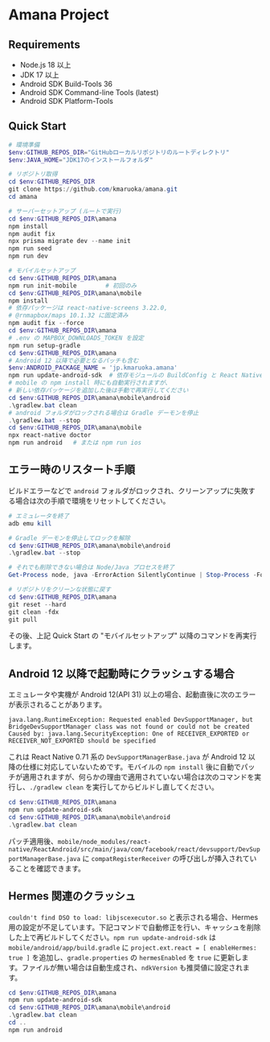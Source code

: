 # Amana Project

## Requirements

- Node.js 18 以上
- JDK 17 以上
- Android SDK Build-Tools 36
- Android SDK Command-line Tools (latest)
- Android SDK Platform-Tools

## Quick Start

```powershell
# 環境準備
$env:GITHUB_REPOS_DIR="GitHubローカルリポジトリのルートディレクトリ"
$env:JAVA_HOME="JDK17のインストールフォルダ"

# リポジトリ取得
cd $env:GITHUB_REPOS_DIR
git clone https://github.com/kmaruoka/amana.git
cd amana

# サーバーセットアップ (ルートで実行)
cd $env:GITHUB_REPOS_DIR\amana
npm install
npm audit fix
npx prisma migrate dev --name init
npm run seed
npm run dev

# モバイルセットアップ
cd $env:GITHUB_REPOS_DIR\amana
npm run init-mobile        # 初回のみ
cd $env:GITHUB_REPOS_DIR\amana\mobile
npm install
# 依存パッケージは react-native-screens 3.22.0,
# @rnmapbox/maps 10.1.32 に固定済み
npm audit fix --force
cd $env:GITHUB_REPOS_DIR\amana
# .env の MAPBOX_DOWNLOADS_TOKEN を設定
npm run setup-gradle
cd $env:GITHUB_REPOS_DIR\amana
# Android 12 以降で必要となるパッチも含む
$env:ANDROID_PACKAGE_NAME = 'jp.kmaruoka.amana'
npm run update-android-sdk  # 依存モジュールの BuildConfig と React Native パッチを適用
# mobile の npm install 時にも自動実行されますが、
# 新しい依存パッケージを追加した後は手動で再実行してください
cd $env:GITHUB_REPOS_DIR\amana\mobile\android
.\gradlew.bat clean
# android フォルダがロックされる場合は Gradle デーモンを停止
.\gradlew.bat --stop
cd $env:GITHUB_REPOS_DIR\amana\mobile
npx react-native doctor
npm run android   # または npm run ios
```

## エラー時のリスタート手順

ビルドエラーなどで `android` フォルダがロックされ、クリーンアップに失敗する場合は次の手順で環境をリセットしてください。

```powershell
# エミュレータを終了
adb emu kill

# Gradle デーモンを停止してロックを解除
cd $env:GITHUB_REPOS_DIR\amana\mobile\android
.\gradlew.bat --stop

# それでも削除できない場合は Node/Java プロセスを終了
Get-Process node, java -ErrorAction SilentlyContinue | Stop-Process -Force

# リポジトリをクリーンな状態に戻す
cd $env:GITHUB_REPOS_DIR\amana
git reset --hard
git clean -fdx
git pull
```

その後、上記 Quick Start の "モバイルセットアップ" 以降のコマンドを再実行します。

## Android 12 以降で起動時にクラッシュする場合

エミュレータや実機が Android 12(API 31) 以上の場合、起動直後に次のエラーが表示されることがあります。

```
java.lang.RuntimeException: Requested enabled DevSupportManager, but BridgeDevSupportManager class was not found or could not be created
Caused by: java.lang.SecurityException: One of RECEIVER_EXPORTED or RECEIVER_NOT_EXPORTED should be specified
```

これは React Native 0.71 系の `DevSupportManagerBase.java` が Android 12 以降の仕様に対応していないためです。モバイルの `npm install` 後に自動でパッチが適用されますが、何らかの理由で適用されていない場合は次のコマンドを実行し、`./gradlew clean` を実行してからビルドし直してください。

```powershell
cd $env:GITHUB_REPOS_DIR\amana
npm run update-android-sdk
cd $env:GITHUB_REPOS_DIR\amana\mobile\android
.\gradlew.bat clean
```

パッチ適用後、`mobile/node_modules/react-native/ReactAndroid/src/main/java/com/facebook/react/devsupport/DevSupportManagerBase.java` に `compatRegisterReceiver` の呼び出しが挿入されていることを確認できます。

## Hermes 関連のクラッシュ
`couldn't find DSO to load: libjscexecutor.so` と表示される場合、Hermes 用の設定が不足しています。下記コマンドで自動修正を行い、キャッシュを削除した上で再ビルドしてください。`npm run update-android-sdk` は `mobile/android/app/build.gradle` に `project.ext.react = [ enableHermes: true ]` を追加し、`gradle.properties` の `hermesEnabled` を `true` に更新します。ファイルが無い場合は自動生成され、`ndkVersion` も推奨値に設定されます。

```powershell
cd $env:GITHUB_REPOS_DIR\amana
npm run update-android-sdk
cd $env:GITHUB_REPOS_DIR\amana\mobile\android
.\gradlew.bat clean
cd ..
npm run android
```

